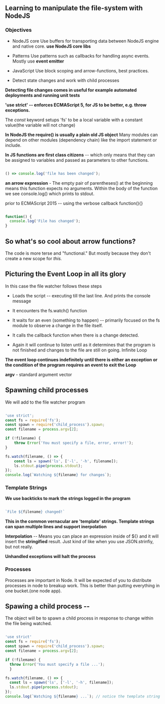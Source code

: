 ## Learning to manipulate the file-system with NodeJS

### Objectives

  * NodeJS core
      Use buffers for transporting data between NodeJS engine
      and native core. **use NodeJS core libs**

  * Patterns
    Use patterns such as callbacks for handling async events.
    Mostly use **event emitter**

  * JavaScript
    Use block scoping and arrow-functions, best practices.

  * Detect state changes and work with child processes

**Detecting file changes comes in useful for example automated deployments
and running unit tests**

**'use strict' -- enforces ECMAScript 5, for JS to be better, e.g. throw exceptions.**

The *const* keyword setups 'fs' to be a local variable with a constant value(the variable will not change)

**In NodeJS the require() is usually a plain old JS object** Many modules can depend on other modules (dependency chain) like the import statement or include.

**In JS functions are first class citizens** -- which only means that they can be assigned to variables and passed as parameters to other functions.

```JavaScript

() => console.log('file has been changed');

```
**an arrow expression** - The empty pair of parentheses() at the beginning means this function expects no arguments. Within the body of the function we see console.log() which prints to stdout.

prior to ECMAScript 2015 -- using the verbose callback function(){}

```JavaScript

function() {
  console.log('File has changed');
}

```

## So what's so cool about arrow functions?

The code is more terse and "functional." But mostly because they don't create a new scope for *this.*

## Picturing the Event Loop in all its glory

In this case the file watcher follows these steps

  * Loads the script -- executing till the last line. And prints the console message

  * It encounters the fs.watch() function

  * It waits for an even (something to happen) -- primarily focused on the fs module
  to observe a change in the file itself.

  * It calls the callback function when there is a change detected.

  * Again it will continue to listen until as it determines that the program is not finished and changes to the file are still on going. Infinite Loop

**The event loop continues indefinitely until there is either an exception or the condition of the program requires an event to exit the Loop**

**argv** - standard argument vector


## Spawning child processes

We will add to the file watcher program

```JavaScript

'use strict';
const fs = require('fs');
const spawn = require('child_process').spawn;
const filename = process.argv[2];

if (!filename) {
    throw Error('You must specify a file, error, error!');
}

fs.watch(filename, () => {
    const ls = spawn('ls', ['-l', '-h', filename]);
    ls.stdout.pipe(process.stdout);
});
console.log(`Watching ${filename} for changes`);


```

### Template Strings

**We use backticks to mark the strings logged in the program**

```JavaScript

`File ${filename} changed!`

```

**This in the common vernacular are 'template' strings. Template strings can span multiple lines and support inerpolation**

**Interpolation** -- Means you can place an expression inside of ${} and it will insert the **stringified** result. Just kind of like when you use JSON.strinfiy, but not really.

**Unhandled exceptions will halt the process**

### Processes

Processes are important in Node. It will be expected of you to distribute processes in node to breakup work. This is better than putting everything in one bucket.(one node app).

## Spawing a child process --

The object will be to spawn a child process in response to change within the file being watched.

```JavaScript

'use strict'
const fs = require('fs');
const spawn = require('child_process').spawn;
const filename = process.argv[2];

if (!filemame) {
  throw Error('You must specify a file ...');
  }

fs.watch(filename, () => {
  const ls = spawn('ls', ['-l', '-h', filename]);
  ls.stdout.pipe(process.stdout);
});
console.log(`Watching ${filename} ...`); // notice the template string


```
